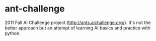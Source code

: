 ant-challenge
=============

2011 Fall AI Challenge project (http://ants.aichallenge.org/). It's not the better approach but an attempt of learning AI basics and practice with python.
